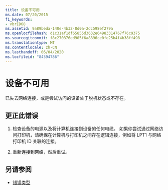 ```yaml
---
title: 设备不可用
ms.date: 07/20/2015
f1_keywords:
- vbrID68
ms.assetid: 9a89beda-140e-4b32-8d0a-2dc598ef279a
ms.openlocfilehash: d1c31af1df65855d3632e64983314767f76c9375
ms.sourcegitcommit: f8c270376ed905f6a8896ce0fe25b4f4b38ff498
ms.translationtype: MT
ms.contentlocale: zh-CN
ms.lasthandoff: 06/04/2020
ms.locfileid: "84394786"
---
```

# <a name="device-unavailable"></a>设备不可用
已失去网络连接，或是尝试访问的设备处于脱机状态或不存在。  
  
## <a name="to-correct-this-error"></a>更正此错误  
  
1. 检查设备的电源以及将计算机连接到设备的任何电缆。 如果你尝试通过网络访问打印机，请确保在计算机与打印机之间存在逻辑连接，例如将 LPT1 与网络打印机 ID 关联的连接。  
  
2. 重新连接到网络，然后重试。  
  
## <a name="see-also"></a>另请参阅

- [错误类型](../programming-guide/language-features/error-types.md)
